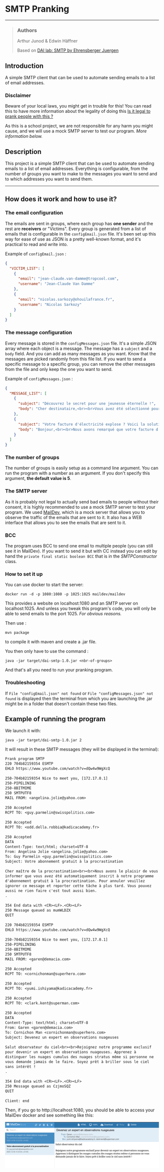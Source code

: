 # SMTP Pranking
___
>### Authors
>Arthur Junod & Edwin Häffner
> 
>Based on [DAI lab: SMTP by Ehrensberger Juergen](https://github.com/HEIGVD-Course-DAI/dai-lab-smtp)

## Introduction
A simple SMTP client that can be used to automate sending emails to a list of email addresses.

### Disclaimer
Beware of your local laws, you might get in trouble for this!
You can read this to have more information about the legality
of doing this [Is it legal to prank people with this ?](https://anyleads.com/can-you-get-in-trouble-for-sending-unsolicited-emails)

As this is a school project, we are not responsible for any harm you might cause,
and we will use a mock SMTP server to test our program. *More information below.*

## Description

This project is a simple SMTP client that can be used to automate sending emails
to a list of email addresses. Everything is configurable, from the number of groups
you want to make to the messages you want to send and to which addresses you want to send them.
___
## How does it work and how to use it?

### The email configuration

The emails are sent in groups, where each group has **one sender**
and the rest are **receivers** or "Victims". Every group is generated from a list of emails
that is configurable in the `configEmail.json` file. It's been set up this way for 
ease of use as JSON is a pretty well-known format, and it's practical to read and write into.

Example of `configEmail.json` :

```json
{
  "VICTIM_LIST": [
    {
      "email": "jean-claude.van-damme@tropcool.com",
      "username": "Jean-Claude Van Damme"
    },
    {
      "email": "nicolas.sarkozy@ohouilafrance.fr",
      "username": "Nicolas Sarkozy"
    }
  ]
}
```

### The message configuration

Every message is stored in the `configMessages.json` file. It's a simple JSON array
where each object is a message. The message has a `subject` and a `body` field. And you
can add as many messages as you want. Know that the messages are picked randomly from
this file list. If you want to send a specific message to a specific group, you can
remove the other messages from the file and only keep the one you want to send.

Example of `configMessages.json` :

```json
{
  "MESSAGE_LIST": [
    {
      "subject": "Découvrez le secret pour une jeunesse éternelle !",
      "body": "Cher destinataire,<br><br>Vous avez été sélectionné pour bénéficier d'une offre exclusive. Des chercheurs réputés ont découvert le secret d'une jeunesse éternelle, et nous voulons le partager avec vous ! Cliquez sur le lien ci-dessous pour révéler l'astuce incroyable qui changera votre vie. Ne manquez pas cette opportunité unique !<br><br>[https://www.youtube.com/watch?v=dQw4w9WgXcQ]"
    },
    {
      "subject": "Votre facture d'électricité explose ? Voici la solution !",
      "body": "Bonjour,<br><br>Nous avons remarqué que votre facture d'électricité a augmenté de manière significative. Ne vous inquiétez pas, nous avons la solution parfaite pour vous ! Notre programme exclusif vous permettra de réduire vos coûts énergétiques de moitié. Cliquez sur le lien ci-dessous pour découvrir comment économiser dès maintenant. Ne laissez pas cette opportunité passer !<br><br>[https://www.youtube.com/watch?v=dQw4w9WgXcQ]"
    }
  ]
}
```

### The number of groups 

The number of groups is easily setup as a command line argument.
You can run the program with a number as an argument.
If you don't specify this argument, **the default value is 5**.

### The SMTP server

As it is probably not legal to actually send bad emails to people without their consent,
it is highly recommended to use a mock SMTP server to test your program. We used [MailDev](https://github.com/maildev/maildev),
which is a mock server that allows you to observe the traffic of the emails that are sent to it.
It also has a WEB interface that allows you to see the emails that are sent to it.

### BCC

The program uses BCC to send one email to multiple people (you can still see it in MailDev).
If you want to send it but with CC instead you can edit by hand the `private final static boolean BCC` 
that is in the *SMTPConstructor* class.

### How to set it up

You can use docker to start the server:

    docker run -d -p 1080:1080 -p 1025:1025 maildev/maildev

This provides a website on localhost:1080 and an SMTP server on localhost:1025.
And unless you tweak this program's code, you will only be able to send emails to the port 1025.
*For obvious reasons.*

Then use :

    mvn package

to compile it with maven and create a .jar file.

You then only have to use the command :

    java -jar target/dai-smtp-1.0.jar <nbr-of-groups>

And that's all you need to run your pranking program.

### Troubleshooting

If `File "configEmail.json" not found` or `File "configMessages.json" not found` is displayed then the terminal
from which you are launching the .jar might be in a folder that doesn't contain these two files.

## Example of running the program

We launch it with:

    java -jar target/dai-smtp-1.0.jar 2

It will result in these SMTP messages (they will be displayed in the terminal):

```shell
Prank program SMTP
220 704b82159354 ESMTP
EHLO https://www.youtube.com/watch?v=dQw4w9WgXcQ

250-704b82159354 Nice to meet you, [172.17.0.1]
250-PIPELINING
250-8BITMIME
250 SMTPUTF8
MAIL FROM: <angelina.jolie@yahoo.com>

250 Accepted
RCPT TO: <guy.parmelin@swisspolitics.com>

250 Accepted
RCPT TO: <odd.della.robbia@kadicacademy.fr>

250 Accepted
DATA
Content-Type: text/html; charset=UTF-8
From: Angelina Jolie <angelina.jolie@yahoo.com>
To: Guy Parmelin <guy.parmelin@swisspolitics.com>
Subject: Votre abonnement gratuit à la procrastination

Cher maître de la procrastination<br><br>Nous avons le plaisir de vous informer que vous avez été automatiquement inscrit à notre programme d'abonnement gratuit à la procrastination. Pour annuler veuillez ignorer ce message et reporter cette tâche à plus tard. Vous pouvez aussi ne rien faire c'est tout aussi bien.
.

354 End data with <CR><LF>.<CR><LF>
250 Message queued as mumWLDZX
QUIT

220 704b82159354 ESMTP
EHLO https://www.youtube.com/watch?v=dQw4w9WgXcQ

250-704b82159354 Nice to meet you, [172.17.0.1]
250-PIPELINING
250-8BITMIME
250 SMTPUTF8
MAIL FROM: <garen@demacia.com>

250 Accepted
RCPT TO: <cornichonman@superhero.com>

250 Accepted
RCPT TO: <yumi.ishiyama@kadicacademy.fr>

250 Accepted
RCPT TO: <clark.kent@superman.com>

250 Accepted
DATA
Content-Type: text/html; charset=UTF-8
From: Garen <garen@demacia.com>
To: Cornichon Man <cornichonman@superhero.com>
Subject: Devenez un expert en observations nuageuses

Salut observateur du ciel<br><br>Rejoignez notre programme exclusif pour devenir un expert en observations nuageuses. Apprenez à distinguer les nuages cumulus des nuages stratus même si personne ne vous demande jamais de le faire. Soyez prêt à briller sous le ciel sans intérêt !
.

354 End data with <CR><LF>.<CR><LF>
250 Message queued as CzjmoSQZ
QUIT

Client: end
```
Then, if you go to http://localhost:1080, you should be able to access your MailDev docker and see something like this: 

![](MailDev_PrtSc.png)
